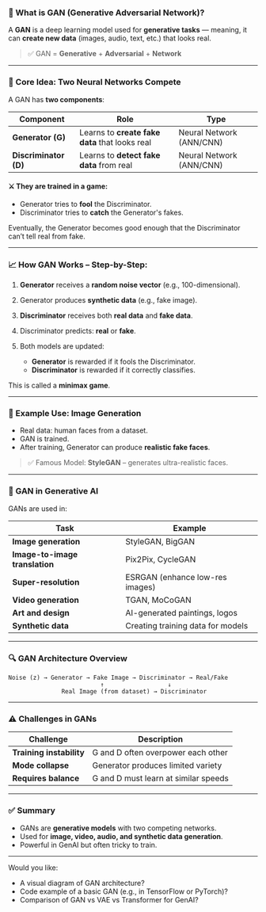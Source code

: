 ### 📌 What is **GAN (Generative Adversarial Network)?**

A **GAN** is a deep learning model used for **generative tasks** — meaning, it can **create new data** (images, audio, text, etc.) that looks real.

> ✅ GAN = **Generative** + **Adversarial** + **Network**

---

### 🔁 Core Idea: Two Neural Networks Compete

A GAN has **two components**:

| Component             | Role                                           | Type                     |
| --------------------- | ---------------------------------------------- | ------------------------ |
| **Generator (G)**     | Learns to **create fake data** that looks real | Neural Network (ANN/CNN) |
| **Discriminator (D)** | Learns to **detect fake data** from real       | Neural Network (ANN/CNN) |

#### ⚔️ They are trained in a game:

* Generator tries to **fool** the Discriminator.
* Discriminator tries to **catch** the Generator's fakes.

Eventually, the Generator becomes good enough that the Discriminator can’t tell real from fake.

---

### 📈 How GAN Works – Step-by-Step:

1. **Generator** receives a **random noise vector** (e.g., 100-dimensional).
2. Generator produces **synthetic data** (e.g., fake image).
3. **Discriminator** receives both **real data** and **fake data**.
4. Discriminator predicts: **real** or **fake**.
5. Both models are updated:

   * **Generator** is rewarded if it fools the Discriminator.
   * **Discriminator** is rewarded if it correctly classifies.

This is called a **minimax game**.

---

### 📸 Example Use: Image Generation

* Real data: human faces from a dataset.
* GAN is trained.
* After training, Generator can produce **realistic fake faces**.

> ✅ Famous Model: **StyleGAN** – generates ultra-realistic faces.

---

### 🧠 GAN in **Generative AI**

GANs are used in:

| Task                           | Example                           |
| ------------------------------ | --------------------------------- |
| **Image generation**           | StyleGAN, BigGAN                  |
| **Image-to-image translation** | Pix2Pix, CycleGAN                 |
| **Super-resolution**           | ESRGAN (enhance low-res images)   |
| **Video generation**           | TGAN, MoCoGAN                     |
| **Art and design**             | AI-generated paintings, logos     |
| **Synthetic data**             | Creating training data for models |

---

### 🔍 GAN Architecture Overview

```
Noise (z) → Generator → Fake Image → Discriminator → Real/Fake
                          ↑                  ↓
               Real Image (from dataset) → Discriminator
```

---

### ⚠️ Challenges in GANs

| Challenge                | Description                          |
| ------------------------ | ------------------------------------ |
| **Training instability** | G and D often overpower each other   |
| **Mode collapse**        | Generator produces limited variety   |
| **Requires balance**     | G and D must learn at similar speeds |

---

### ✅ Summary

* GANs are **generative models** with two competing networks.
* Used for **image, video, audio, and synthetic data generation**.
* Powerful in GenAI but often tricky to train.

---

Would you like:

* A visual diagram of GAN architecture?
* Code example of a basic GAN (e.g., in TensorFlow or PyTorch)?
* Comparison of GAN vs VAE vs Transformer for GenAI?
